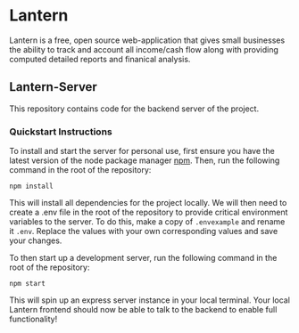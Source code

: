 # Lantern

Lantern is a free, open source web-application that gives small businesses the ability to track and account all income/cash flow along with providing computed detailed reports and finanical analysis.

## Lantern-Server

This repository contains code for the backend server of the project.

### Quickstart Instructions

To install and start the server for personal use, first ensure you have the latest version of the node package manager [npm](https://www.npmjs.com/).  Then, run the following command in the root of the repository:

```
npm install
```

This will install all dependencies for the project locally.  We will then need to create a .env file in the root of the repository to provide critical environment variables to the server.  To do this, make a copy of `.envexample` and rename it `.env`.  Replace the values with your own corresponding values and save your changes.

To then start up a development server, run the following command in the root of the repository:

```
npm start
```

This will spin up an express server instance in your local terminal.  Your local Lantern frontend should now be able to talk to the backend to enable full functionality!

